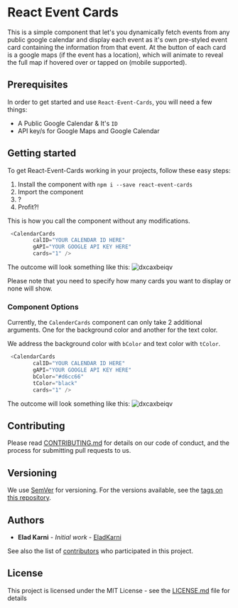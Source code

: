 # React Event Cards

This is a simple component that let's you dynamically fetch events from any public google calendar and display each event as it's own pre-styled event card containing the information from that event. At the button of each card is a google maps (if the event has a location), which will animate to reveal the full map if hovered over or tapped on (mobile supported).

## Prerequisites

In order to get started and use `React-Event-Cards`, you will need a few things:
* A Public Google Calendar & It's `ID`
* API key/s for Google Maps and Google Calendar

## Getting started

To get React-Event-Cards working in your projects, follow these easy steps:

1. Install the component with `npm i --save react-event-cards`
2. Import the component
3. ?
4. Profit?!

This is how you call the component without any modifications.

```javascript
 <CalendarCards
        calID="YOUR CALENDAR ID HERE"
        gAPI="YOUR GOOGLE API KEY HERE"
        cards="1" />
```

The outcome will look something like this:
![dxcaxbeiqv](https://user-images.githubusercontent.com/5354289/36349554-cb25023a-1457-11e8-893f-247212bc2d5a.gif)


Please note that you need to specify how many cards you want to display or none will show.

### Component Options

Currently, the `CalenderCards` component can only take 2 additional arguments. One for the background color and another for the text color.

We address the background color with `bColor` and text color with `tColor`.

```javascript
 <CalendarCards
        calID="YOUR CALENDAR ID HERE"
        gAPI="YOUR GOOGLE API KEY HERE"
        bColor="#d6cc66"
        tColor="black"
        cards="1" />
```

The outcome will look something like this:
![dxcaxbeiqv](https://user-images.githubusercontent.com/5354289/36349554-cb25023a-1457-11e8-893f-247212bc2d5a.gif)


## Contributing

Please read [CONTRIBUTING.md](https://gist.github.com/PurpleBooth/b24679402957c63ec426) for details on our code of conduct, and the process for submitting pull requests to us.

## Versioning

We use [SemVer](http://semver.org/) for versioning. For the versions available, see the [tags on this repository](https://github.com/your/project/tags). 

## Authors

* **Elad Karni** - *Initial work* - [EladKarni](https://github.com/EladKarni)

See also the list of [contributors](https://github.com/your/project/contributors) who participated in this project.

## License

This project is licensed under the MIT License - see the [LICENSE.md](LICENSE.md) file for details

